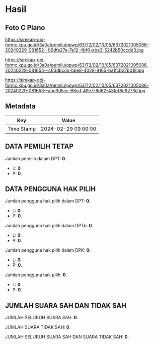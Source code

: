 # Hasil

## Foto C Plano

https://sirekap-obj-formc.kpu.go.id/3a0a/pemilu/ppwp/63/72/02/10/05/6372021005086-20240229-081652--06dfe27e-7e12-4bf0-aba3-5242b50ccdd3.jpg

https://sirekap-obj-formc.kpu.go.id/3a0a/pemilu/ppwp/63/72/02/10/05/6372021005086-20240229-081654--463dbccb-bbe8-4028-9165-ba1fcb27b018.jpg

https://sirekap-obj-formc.kpu.go.id/3a0a/pemilu/ppwp/63/72/02/10/05/6372021005086-20240229-081653--abe3d5ee-68cd-49e7-8d62-43fef8e9273d.jpg


## Metadata

| Key        | Value               |
| ---------- | ------------------- |
| Time Stamp | 2024-02-29 09:00:00 |


## DATA PEMILIH TETAP

Jumlah pemilih dalam DPT: **0**.
 * L: **0**.
 * P: **0**.

## DATA PENGGUNA HAK PILIH

Jumlah pengguna hak pilih dalam DPT: **0**.
 * L: **0**.
 * P: **0**.

Jumlah pengguna hak pilih dalam DPTb: **0**.
 * L: **0**.
 * P: **0**.

Jumlah pengguna hak pilih dalam DPK: **0**.
 * L: **0**.
 * P: **0**.

Jumlah pengguna hak pilih: **0**.
 * L: **0**.
 * P: **0**.

## JUMLAH SUARA SAH DAN TIDAK SAH

JUMLAH SELURUH SUARA SAH: **0**.

JUMLAH SUARA TIDAK SAH: **0**.

JUMLAH SELURUH SUARA SAH DAN SUARA TIDAK SAH: **0**.


